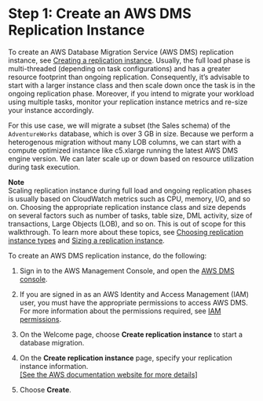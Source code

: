 # Step 1: Create an AWS DMS Replication Instance<a name="chap-rdssqlserver2s3datalake.steps.createreplicationinstance"></a>

To create an AWS Database Migration Service \(AWS DMS\) replication instance, see [Creating a replication instance](https://docs.aws.amazon.com/dms/latest/userguide/CHAP_ReplicationInstance.Creating.html)\. Usually, the full load phase is multi\-threaded \(depending on task configurations\) and has a greater resource footprint than ongoing replication\. Consequently, it’s advisable to start with a larger instance class and then scale down once the task is in the ongoing replication phase\. Moreover, if you intend to migrate your workload using multiple tasks, monitor your replication instance metrics and re\-size your instance accordingly\.

For this use case, we will migrate a subset \(the Sales schema\) of the `AdventureWorks` database, which is over 3 GB in size\. Because we perform a heterogenous migration without many LOB columns, we can start with a compute optimized instance like c5\.xlarge running the latest AWS DMS engine version\. We can later scale up or down based on resource utilization during task execution\.

**Note**  
Scaling replication instance during full load and ongoing replication phases is usually based on CloudWatch metrics such as CPU, memory, I/O, and so on\. Choosing the appropriate replication instance class and size depends on several factors such as number of tasks, table size, DML activity, size of transactions, Large Objects \(LOB\), and so on\. This is out of scope for this walkthrough\. To learn more about these topics, see [Choosing replication instance types](https://docs.aws.amazon.com/dms/latest/userguide/CHAP_ReplicationInstance.Types.html) and [Sizing a replication instance](https://docs.aws.amazon.com/dms/latest/userguide/CHAP_BestPractices.SizingReplicationInstance.html)\.

To create an AWS DMS replication instance, do the following:

1. Sign in to the AWS Management Console, and open the [AWS DMS console](https://console.aws.amazon.com/dms/v2)\.

1. If you are signed in as an AWS Identity and Access Management \(IAM\) user, you must have the appropriate permissions to access AWS DMS\. For more information about the permissions required, see [IAM permissions](https://docs.aws.amazon.com/dms/latest/userguide/CHAP_Security.html#CHAP_Security.IAMPermissions)\.

1. On the Welcome page, choose **Create replication instance** to start a database migration\.

1. On the **Create replication instance** page, specify your replication instance information\.    
[\[See the AWS documentation website for more details\]](http://docs.aws.amazon.com/dms/latest/sbs/chap-rdssqlserver2s3datalake.steps.createreplicationinstance.html)

1. Choose **Create**\.
